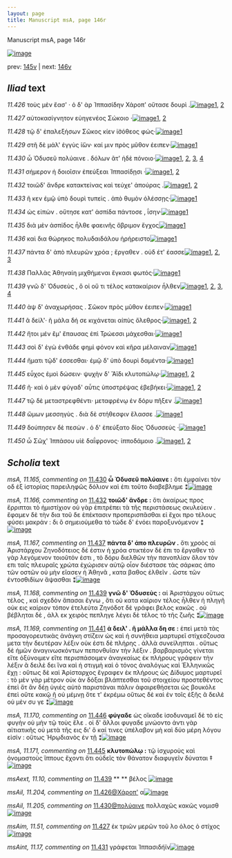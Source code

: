 ```yaml
---
layout: page
title: Manuscript msA, page 146r
---
```


Manuscript msA, page 146r

[![image](http://www.homermultitext.org/iipsrv?OBJ=IIP,1.0&FIF=/project/homer/pyramidal/deepzoom/hmt/vaimg/2017a/VA146RN_0318.tif&WID=100&CVT=JPEG)](http://www.homermultitext.org/ict2/?urn=urn:cite2:hmt:vaimg.2017a:VA146RN_0318)

prev:  [145v](../145v) | next:  [146v](../146v)

## *Iliad* text

*11.426* <a id="11.426"/> τοὺς μὲν ἔασ' · ὁ δ' ὰρ Ἱππασίδην Χάροπ' οὔτασε δουρὶ .[![image](http://www.homermultitext.org/iipsrv?OBJ=IIP,1.0&FIF=/project/homer/pyramidal/deepzoom/hmt/vaimg/2017a/VA146RN_0318.tif&RGN=0.162,0.202,0.467,0.027&WID=1000&CVT=JPEG)](http://www.homermultitext.org/ict2/?urn=urn:cite2:hmt:vaimg.2017a:VA146RN_0318@0.162,0.202,0.467,0.027)[1](#msAil_11.204), [2](#msA_11.164)

*11.427* <a id="11.427"/> αὐτοκασίγνητον εὐηγενέος Σώκοιο ·[![image](http://www.homermultitext.org/iipsrv?OBJ=IIP,1.0&FIF=/project/homer/pyramidal/deepzoom/hmt/vaimg/2017a/VA146RN_0318.tif&RGN=0.159,0.2222,0.349,0.024&WID=1000&CVT=JPEG)](http://www.homermultitext.org/ict2/?urn=urn:cite2:hmt:vaimg.2017a:VA146RN_0318@0.159,0.2222,0.349,0.024)[1](#msAim_11.51), [2](#msA_11.164)

*11.428* <a id="11.428"/> τῷ δ' ἐπαλεξήσων Σῶκος κίεν ἰ̈σόθεος φώς·[![image](http://www.homermultitext.org/iipsrv?OBJ=IIP,1.0&FIF=/project/homer/pyramidal/deepzoom/hmt/vaimg/2017a/VA146RN_0318.tif&RGN=0.16,0.2425,0.42,0.0233&WID=1000&CVT=JPEG)](http://www.homermultitext.org/ict2/?urn=urn:cite2:hmt:vaimg.2017a:VA146RN_0318@0.16,0.2425,0.42,0.0233)[1](#msA_11.164)

*11.429* <a id="11.429"/> στῆ δὲ μάλ' ἐγγὺς ἰ̈ών· καί μιν πρὸς μῦθον έειπεν·[![image](http://www.homermultitext.org/iipsrv?OBJ=IIP,1.0&FIF=/project/homer/pyramidal/deepzoom/hmt/vaimg/2017a/VA146RN_0318.tif&RGN=0.155,0.2605,0.437,0.0233&WID=1000&CVT=JPEG)](http://www.homermultitext.org/ict2/?urn=urn:cite2:hmt:vaimg.2017a:VA146RN_0318@0.155,0.2605,0.437,0.0233)[1](#msA_11.164)

*11.430* <a id="11.430"/> ὦ Ὀδυσεῦ πολύαινε . δόλων ᾶτ' ἠδὲ πόνοιο·[![image](http://www.homermultitext.org/iipsrv?OBJ=IIP,1.0&FIF=/project/homer/pyramidal/deepzoom/hmt/vaimg/2017a/VA146RN_0318.tif&RGN=0.156,0.28,0.393,0.0218&WID=1000&CVT=JPEG)](http://www.homermultitext.org/ict2/?urn=urn:cite2:hmt:vaimg.2017a:VA146RN_0318@0.156,0.28,0.393,0.0218)[1](#msAil_11.205), [2](#msAim_11.52), [3](#msA_11.165), [4](#msA_11.164)

*11.431* <a id="11.431"/> σήμερον ἠ δοιοῖσιν ἐπεύξεαι Ἱππασίδῃσι ·[![image](http://www.homermultitext.org/iipsrv?OBJ=IIP,1.0&FIF=/project/homer/pyramidal/deepzoom/hmt/vaimg/2017a/VA146RN_0318.tif&RGN=0.162,0.2973,0.399,0.0233&WID=1000&CVT=JPEG)](http://www.homermultitext.org/ict2/?urn=urn:cite2:hmt:vaimg.2017a:VA146RN_0318@0.162,0.2973,0.399,0.0233)[1](#msAint_11.17), [2](#msA_11.164)

*11.432* <a id="11.432"/> τοιῶδ' ἄνδρε κατακτείνας καὶ τεύχε' ἀπούρας .[![image](http://www.homermultitext.org/iipsrv?OBJ=IIP,1.0&FIF=/project/homer/pyramidal/deepzoom/hmt/vaimg/2017a/VA146RN_0318.tif&RGN=0.158,0.3146,0.442,0.0248&WID=1000&CVT=JPEG)](http://www.homermultitext.org/ict2/?urn=urn:cite2:hmt:vaimg.2017a:VA146RN_0318@0.158,0.3146,0.442,0.0248)[1](#msA_11.166), [2](#msA_11.164)

*11.433* <a id="11.433"/> ῆ κεν ἐμῷ ὑπὸ δουρὶ τυπεὶς . ἀπὸ θυμὸν ὀλέσσῃς·[![image](http://www.homermultitext.org/iipsrv?OBJ=IIP,1.0&FIF=/project/homer/pyramidal/deepzoom/hmt/vaimg/2017a/VA146RN_0318.tif&RGN=0.164,0.3356,0.442,0.0248&WID=1000&CVT=JPEG)](http://www.homermultitext.org/ict2/?urn=urn:cite2:hmt:vaimg.2017a:VA146RN_0318@0.164,0.3356,0.442,0.0248)[1](#msA_11.164)

*11.434* <a id="11.434"/> ὡς εἰπὼν . οὔτησε κατ' ἀσπίδα πάντοσε , ΐσην·[![image](http://www.homermultitext.org/iipsrv?OBJ=IIP,1.0&FIF=/project/homer/pyramidal/deepzoom/hmt/vaimg/2017a/VA146RN_0318.tif&RGN=0.158,0.3544,0.415,0.0263&WID=1000&CVT=JPEG)](http://www.homermultitext.org/ict2/?urn=urn:cite2:hmt:vaimg.2017a:VA146RN_0318@0.158,0.3544,0.415,0.0263)[1](#msA_11.164)

*11.435* <a id="11.435"/> διὰ μὲν ἀσπίδος ἦλθε φαεινῆς ὄβριμον ἔγχος[![image](http://www.homermultitext.org/iipsrv?OBJ=IIP,1.0&FIF=/project/homer/pyramidal/deepzoom/hmt/vaimg/2017a/VA146RN_0318.tif&RGN=0.158,0.3754,0.428,0.0248&WID=1000&CVT=JPEG)](http://www.homermultitext.org/ict2/?urn=urn:cite2:hmt:vaimg.2017a:VA146RN_0318@0.158,0.3754,0.428,0.0248)[1](#msA_11.164)

*11.436* <a id="11.436"/> καὶ δια θώρηκος πολυδαιδάλου ἠρήρειστο[![image](http://www.homermultitext.org/iipsrv?OBJ=IIP,1.0&FIF=/project/homer/pyramidal/deepzoom/hmt/vaimg/2017a/VA146RN_0318.tif&RGN=0.161,0.3949,0.401,0.024&WID=1000&CVT=JPEG)](http://www.homermultitext.org/ict2/?urn=urn:cite2:hmt:vaimg.2017a:VA146RN_0318@0.161,0.3949,0.401,0.024)[1](#msA_11.164)

*11.437* <a id="11.437"/> πάντα δ' ἀπὸ πλευρῶν χρόα ; ἔργαθεν . οὐδ έτ' έασσε[![image](http://www.homermultitext.org/iipsrv?OBJ=IIP,1.0&FIF=/project/homer/pyramidal/deepzoom/hmt/vaimg/2017a/VA146RN_0318.tif&RGN=0.156,0.4137,0.461,0.024&WID=1000&CVT=JPEG)](http://www.homermultitext.org/ict2/?urn=urn:cite2:hmt:vaimg.2017a:VA146RN_0318@0.156,0.4137,0.461,0.024)[1](#msA_11.167), [2](#msA_11.164), [3](#msAint_11.18)

*11.438* <a id="11.438"/> Παλλὰς Ἀθηναίη μιχθήμεναι ἔγκασι φωτός·[![image](http://www.homermultitext.org/iipsrv?OBJ=IIP,1.0&FIF=/project/homer/pyramidal/deepzoom/hmt/vaimg/2017a/VA146RN_0318.tif&RGN=0.156,0.4339,0.414,0.0218&WID=1000&CVT=JPEG)](http://www.homermultitext.org/ict2/?urn=urn:cite2:hmt:vaimg.2017a:VA146RN_0318@0.156,0.4339,0.414,0.0218)[1](#msA_11.164)

*11.439* <a id="11.439"/> γνῶ δ' Ὀδυσεὺς , ὅ οἱ οὔ τι τέλος κατακαίριον ἦλθεν[![image](http://www.homermultitext.org/iipsrv?OBJ=IIP,1.0&FIF=/project/homer/pyramidal/deepzoom/hmt/vaimg/2017a/VA146RN_0318.tif&RGN=0.158,0.4527,0.439,0.0225&WID=1000&CVT=JPEG)](http://www.homermultitext.org/ict2/?urn=urn:cite2:hmt:vaimg.2017a:VA146RN_0318@0.158,0.4527,0.439,0.0225)[1](#msAext_11.10), [2](#msA_11.168), [3](#msAint_11.19), [4](#msA_11.164)

*11.440* <a id="11.440"/> ὰψ δ' ἀναχωρήσας . Σῶκον πρὸς μῦθον έειπεν·[![image](http://www.homermultitext.org/iipsrv?OBJ=IIP,1.0&FIF=/project/homer/pyramidal/deepzoom/hmt/vaimg/2017a/VA146RN_0318.tif&RGN=0.155,0.4707,0.433,0.024&WID=1000&CVT=JPEG)](http://www.homermultitext.org/ict2/?urn=urn:cite2:hmt:vaimg.2017a:VA146RN_0318@0.155,0.4707,0.433,0.024)[1](#msA_11.164)

*11.441* <a id="11.441"/> ᾶ δείλ'· ῆ μάλα δή σε κιχάνεται αἰπὺς ὄλεθρος·[![image](http://www.homermultitext.org/iipsrv?OBJ=IIP,1.0&FIF=/project/homer/pyramidal/deepzoom/hmt/vaimg/2017a/VA146RN_0318.tif&RGN=0.156,0.488,0.432,0.024&WID=1000&CVT=JPEG)](http://www.homermultitext.org/ict2/?urn=urn:cite2:hmt:vaimg.2017a:VA146RN_0318@0.156,0.488,0.432,0.024)[1](#msA_11.169), [2](#msA_11.164)

*11.442* <a id="11.442"/> ἤτοι μέν ἒμ' ἔπαυσας ἐπὶ Τρώεσσι μάχεσθαι·[![image](http://www.homermultitext.org/iipsrv?OBJ=IIP,1.0&FIF=/project/homer/pyramidal/deepzoom/hmt/vaimg/2017a/VA146RN_0318.tif&RGN=0.16,0.5075,0.4,0.0225&WID=1000&CVT=JPEG)](http://www.homermultitext.org/ict2/?urn=urn:cite2:hmt:vaimg.2017a:VA146RN_0318@0.16,0.5075,0.4,0.0225)[1](#msA_11.164)

*11.443* <a id="11.443"/> σοὶ δ' ἐγὼ ἐνθάδε φημὶ φόνον καὶ κῆρα μέλαιναν[![image](http://www.homermultitext.org/iipsrv?OBJ=IIP,1.0&FIF=/project/homer/pyramidal/deepzoom/hmt/vaimg/2017a/VA146RN_0318.tif&RGN=0.157,0.5248,0.433,0.027&WID=1000&CVT=JPEG)](http://www.homermultitext.org/ict2/?urn=urn:cite2:hmt:vaimg.2017a:VA146RN_0318@0.157,0.5248,0.433,0.027)[1](#msA_11.164)

*11.444* <a id="11.444"/> ἤματι τῷδ' έσσεσθαι· ἐμῷ δ' ὑπὸ δουρὶ δαμέντα·[![image](http://www.homermultitext.org/iipsrv?OBJ=IIP,1.0&FIF=/project/homer/pyramidal/deepzoom/hmt/vaimg/2017a/VA146RN_0318.tif&RGN=0.159,0.5458,0.435,0.0263&WID=1000&CVT=JPEG)](http://www.homermultitext.org/ict2/?urn=urn:cite2:hmt:vaimg.2017a:VA146RN_0318@0.159,0.5458,0.435,0.0263)[1](#msA_11.164)

*11.445* <a id="11.445"/> εὖχος ἐμοὶ δώσειν· ψυχὴν δ' Ἄϊδι κλυτοπώλῳ·[![image](http://www.homermultitext.org/iipsrv?OBJ=IIP,1.0&FIF=/project/homer/pyramidal/deepzoom/hmt/vaimg/2017a/VA146RN_0318.tif&RGN=0.156,0.5631,0.414,0.0293&WID=1000&CVT=JPEG)](http://www.homermultitext.org/ict2/?urn=urn:cite2:hmt:vaimg.2017a:VA146RN_0318@0.156,0.5631,0.414,0.0293)[1](#msA_11.171), [2](#msA_11.164)

*11.446* <a id="11.446"/> ῆ· καὶ ὁ μὲν φύγαδ' αὖτις ὑποστρέψας ἐβεβήκει·[![image](http://www.homermultitext.org/iipsrv?OBJ=IIP,1.0&FIF=/project/homer/pyramidal/deepzoom/hmt/vaimg/2017a/VA146RN_0318.tif&RGN=0.153,0.5826,0.443,0.0278&WID=1000&CVT=JPEG)](http://www.homermultitext.org/ict2/?urn=urn:cite2:hmt:vaimg.2017a:VA146RN_0318@0.153,0.5826,0.443,0.0278)[1](#msA_11.164), [2](#msA_11.170)

*11.447* <a id="11.447"/> τῷ δὲ μεταστρεφθέντι· μεταφρένῳ ἐν δόρυ πῆξεν .[![image](http://www.homermultitext.org/iipsrv?OBJ=IIP,1.0&FIF=/project/homer/pyramidal/deepzoom/hmt/vaimg/2017a/VA146RN_0318.tif&RGN=0.153,0.6036,0.448,0.0263&WID=1000&CVT=JPEG)](http://www.homermultitext.org/ict2/?urn=urn:cite2:hmt:vaimg.2017a:VA146RN_0318@0.153,0.6036,0.448,0.0263)[1](#msA_11.164)

*11.448* <a id="11.448"/> ὤμων μεσσηγὺς . διὰ δὲ στήθεσφιν ἔλασσε .[![image](http://www.homermultitext.org/iipsrv?OBJ=IIP,1.0&FIF=/project/homer/pyramidal/deepzoom/hmt/vaimg/2017a/VA146RN_0318.tif&RGN=0.155,0.6209,0.383,0.0278&WID=1000&CVT=JPEG)](http://www.homermultitext.org/ict2/?urn=urn:cite2:hmt:vaimg.2017a:VA146RN_0318@0.155,0.6209,0.383,0.0278)[1](#msA_11.164)

*11.449* <a id="11.449"/> δούπησεν δὲ πεσὼν . ὁ δ' ἐπεύξατο δῖος Ὀδυσσεύς ·[![image](http://www.homermultitext.org/iipsrv?OBJ=IIP,1.0&FIF=/project/homer/pyramidal/deepzoom/hmt/vaimg/2017a/VA146RN_0318.tif&RGN=0.152,0.6389,0.442,0.027&WID=1000&CVT=JPEG)](http://www.homermultitext.org/ict2/?urn=urn:cite2:hmt:vaimg.2017a:VA146RN_0318@0.152,0.6389,0.442,0.027)[1](#msA_11.164)

*11.450* <a id="11.450"/> ὦ Σῶχ' Ἱππάσου υἱὲ δαΐφρονος· ἱπποδάμοιο .[![image](http://www.homermultitext.org/iipsrv?OBJ=IIP,1.0&FIF=/project/homer/pyramidal/deepzoom/hmt/vaimg/2017a/VA146RN_0318.tif&RGN=0.152,0.6577,0.405,0.03&WID=1000&CVT=JPEG)](http://www.homermultitext.org/ict2/?urn=urn:cite2:hmt:vaimg.2017a:VA146RN_0318@0.152,0.6577,0.405,0.03)[1](#msAint_11.20), [2](#msA_11.164)

## *Scholia* text

*msA, 11.165, commenting on* [11.430](#11.430)  <a id="msA_11.165"/> **ὦ Ὀδυσεῦ πολύαινε :** ὅτι ἐμφαίνει τὸν οδ ἐξ ἱστορίας παρειληφῶς δόλιον καὶ ἐπι τοῦτο διαβεβλημε ⁑[![image](http://www.homermultitext.org/iipsrv?OBJ=IIP,1.0&FIF=/project/homer/pyramidal/deepzoom/hmt/vaimg/2017a/VA146RN_0318.tif&RGN=0.587,0.192,0.18,0.0563&WID=1000&CVT=JPEG)](http://www.homermultitext.org/ict2/?urn=urn:cite2:hmt:vaimg.2017a:VA146RN_0318@0.587,0.192,0.18,0.0563)

*msA, 11.166, commenting on* [11.432](#11.432)  <a id="msA_11.166"/> **τοιῶδ' ἄνδρε :** ὅτι ἀκαίρως προς ἔρριπται τὸ ἡμιστίχιον οὐ γὰρ ἐπιτρέπει τὰ τῆς περιστάσεως σκυλεύειν . ἔφαμεν δὲ τὴν δια τοῦ δε ἐπέκτασιν προπερισπᾶσθαι εἰ ἔχοι προ τέλους φύσει μακράν : δι ὃ σημειούμεθα τὸ τώδε δ' ἐνόει παροξυνόμενον ⁑[![image](http://www.homermultitext.org/iipsrv?OBJ=IIP,1.0&FIF=/project/homer/pyramidal/deepzoom/hmt/vaimg/2017a/VA146RN_0318.tif&RGN=0.587,0.192,0.18,0.0563&WID=1000&CVT=JPEG)](http://www.homermultitext.org/ict2/?urn=urn:cite2:hmt:vaimg.2017a:VA146RN_0318@0.587,0.192,0.18,0.0563)

*msA, 11.167, commenting on* [11.437](#11.437)  <a id="msA_11.167"/> **πάντα δ' ἀπο πλευρῶν .** ὅτι χροὸς αἱ Ἀριστάρχου Ζηνοδότειος δέ ἐστιν ἡ χρόα στικτέον δὲ ἐπι το ἔργαθεν τὸ γὰρ λεγόμενον τοιοῦτόν ἐστι , τὸ δόρυ διελθῶν τὴν πανοπλίαν ὅλον τὸν επι ταῖς πλευραῖς χρώτα ἐχώρισεν αὐτῷ οἷον διέστασε τὰς σάρκας ἀπο τῶν οστῶν οὐ μὴν εἴασεν ἡ Ἀθηνᾶ , κατα βαθος ἐλθεῖν . ὥστε τῶν ἐντοσθιδίων ἅψασθαι ⁑[![image](http://www.homermultitext.org/iipsrv?OBJ=IIP,1.0&FIF=/project/homer/pyramidal/deepzoom/hmt/vaimg/2017a/VA146RN_0318.tif&RGN=0.599,0.3203,0.191,0.111&WID=1000&CVT=JPEG)](http://www.homermultitext.org/ict2/?urn=urn:cite2:hmt:vaimg.2017a:VA146RN_0318@0.599,0.3203,0.191,0.111)

*msA, 11.168, commenting on* [11.439](#11.439)  <a id="msA_11.168"/> **γνῶ δ' Ὁδυσεὺς :** αἱ Ἀριστάρχου οὕτως τέλος , καὶ σχεδὸν ἅπασαι ἔγνω , ὅτι οὐ κατα καίριον τέλος ἦλθεν ἡ πληγῆ οὐκ εις καίριον τόπον ἐτελεύτα Ζηνόδοτ δὲ γράφει βελος κακῶς . οὐ βέβληται δὲ , ἀλλ εκ χειρὸς πεπληγε λέγει δὲ τέλος τὸ τῆς ζωῆς ⁑[![image](http://www.homermultitext.org/iipsrv?OBJ=IIP,1.0&FIF=/project/homer/pyramidal/deepzoom/hmt/vaimg/2017a/VA146RN_0318.tif&RGN=0.597,0.4246,0.184,0.0885&WID=1000&CVT=JPEG)](http://www.homermultitext.org/ict2/?urn=urn:cite2:hmt:vaimg.2017a:VA146RN_0318@0.597,0.4246,0.184,0.0885)

*msA, 11.169, commenting on* [11.441](#11.441)  <a id="msA_11.169"/> **ἁ δειλ' . ῆ μάλλα δη σε :** ἐπεὶ μετὰ τὰς προσαγορευτικὰς ἀνάγκη στίζειν ὡς καὶ ἡ συνήθεια μαρτυρεῖ στίχεσζουσα μετα τὴν δευτέραν λέξιν οὐκ έστι δὲ πλήρης . ἀλλὰ συνείληπται . οὕτως δὲ ἡμῶν ἀναγινωσκόντων πεπονθυῖαν τὴν λέξιν . βαρβαρισμὸς γίνεται εἴτε ὀξύνοιμεν εἴτε περισπάσοιμεν ἀναγκαίως ἐκ πλήρους γράφειν τὴν λέξιν ᾶ δειλὲ δει ἵνα καὶ ἡ στιγμὴ καὶ ὁ τόνος ἀναλόγως καὶ Ἑλληνικῶς ἔχῃ : οὕτως δὲ καὶ Ἀρίσταρχος ἔγραφεν ἐκ πλήρους ὡς Δίδυμος μαρτυρεῖ : τὸ μὲν γὰρ μέτρον οὐκ ὰν δόξαι βλάπτεσθαι τοῦ στοιχείου προστεθέντος ἐπεὶ ὅτ ἂν δέῃ ὑγιὲς αὐτὸ παριστάναι πάλιν ἀφαιρεθήσεται ὡς βουκόλε ἐπεὶ οὔτε κακῷ ῆ οὐ μέμνῃ ὅτε τ' ἐκρέμω οὕτως δὲ καὶ ἐν τοῖς ἑξῆς ᾶ δειλὲ οὐ μὲν συ γε ⁑[![image](http://www.homermultitext.org/iipsrv?OBJ=IIP,1.0&FIF=/project/homer/pyramidal/deepzoom/hmt/vaimg/2017a/VA146RN_0318.tif&RGN=0.149,0.5041,0.637,0.2288&WID=1000&CVT=JPEG)](http://www.homermultitext.org/ict2/?urn=urn:cite2:hmt:vaimg.2017a:VA146RN_0318@0.149,0.5041,0.637,0.2288)

*msA, 11.170, commenting on* [11.446](#11.446)  <a id="msA_11.170"/> **φύγαδε** ὡς οἵκαδε ἰσοδυναμεῖ δὲ τὸ εἰς φυγὴν οὐ μὴν τῷ τοὺς ἕλε . οἱ δ' ἄλλοι φυγαδε μνώοντο ἀντι γὰρ αἰτιατικῆς οὐ μετὰ τῆς εις δι' ὃ καί τινες ὑπέλαβον μὴ καὶ δύο μέρη λόγου εἰσίν : οὕτως Ἡρῳδιανὸς ἐν τῇ ⁑[![image](http://www.homermultitext.org/iipsrv?OBJ=IIP,1.0&FIF=/project/homer/pyramidal/deepzoom/hmt/vaimg/2017a/VA146RN_0318.tif&RGN=0.151,0.7104,0.636,0.0473&WID=1000&CVT=JPEG)](http://www.homermultitext.org/ict2/?urn=urn:cite2:hmt:vaimg.2017a:VA146RN_0318@0.151,0.7104,0.636,0.0473)

*msA, 11.171, commenting on* [11.445](#11.445)  <a id="msA_11.171"/> **κλυτοπώλῳ :** τῷ ἰσχυροὺς καὶ ὀνομαστοὺς ἵππους ἔχοντι ὅτι οὐδεῖς τὸν θάνατον διαφυγεῖν δύναται ‡[![image](http://www.homermultitext.org/iipsrv?OBJ=IIP,1.0&FIF=/project/homer/pyramidal/deepzoom/hmt/vaimg/2017a/VA146RN_0318.tif&RGN=0.141,0.7434,0.605,0.0255&WID=1000&CVT=JPEG)](http://www.homermultitext.org/ict2/?urn=urn:cite2:hmt:vaimg.2017a:VA146RN_0318@0.141,0.7434,0.605,0.0255)

*msAext, 11.10, commenting on* [11.439](#11.439)  <a id="msAext_11.10"/> **					 				** 					 βέλος 				[![image](http://www.homermultitext.org/iipsrv?OBJ=IIP,1.0&FIF=/project/homer/pyramidal/deepzoom/hmt/vaimg/2017a/VA146RN_0318.tif&RGN=0.852,0.4516,0.042,0.0165&WID=1000&CVT=JPEG)](http://www.homermultitext.org/ict2/?urn=urn:cite2:hmt:vaimg.2017a:VA146RN_0318@0.852,0.4516,0.042,0.0165)

*msAil, 11.204, commenting on* [11.426@Χάροπ'](#11.426@Χάροπ')  <a id="msAil_11.204"/> α[![image](http://www.homermultitext.org/iipsrv?OBJ=IIP,1.0&FIF=/project/homer/pyramidal/deepzoom/hmt/vaimg/2017a/VA146RN_0318.tif&RGN=0.507,0.2018,0.012,0.0098&WID=1000&CVT=JPEG)](http://www.homermultitext.org/ict2/?urn=urn:cite2:hmt:vaimg.2017a:VA146RN_0318@0.507,0.2018,0.012,0.0098)

*msAil, 11.205, commenting on* [11.430@πολύαινε](#11.430@πολύαινε)  <a id="msAil_11.205"/> πολλαχῶς κακῶς νομισθ[![image](http://www.homermultitext.org/iipsrv?OBJ=IIP,1.0&FIF=/project/homer/pyramidal/deepzoom/hmt/vaimg/2017a/VA146RN_0318.tif&RGN=0.284,0.2738,0.095,0.015&WID=1000&CVT=JPEG)](http://www.homermultitext.org/ict2/?urn=urn:cite2:hmt:vaimg.2017a:VA146RN_0318@0.284,0.2738,0.095,0.015)

*msAim, 11.51, commenting on* [11.427](#11.427)  <a id="msAim_11.51"/> ἐκ τριῶν μερῶν τοῦ λο ὁλος ὁ στίχος[![image](http://www.homermultitext.org/iipsrv?OBJ=IIP,1.0&FIF=/project/homer/pyramidal/deepzoom/hmt/vaimg/2017a/VA146RN_0318.tif&RGN=0.516,0.2183,0.078,0.0248&WID=1000&CVT=JPEG)](http://www.homermultitext.org/ict2/?urn=urn:cite2:hmt:vaimg.2017a:VA146RN_0318@0.516,0.2183,0.078,0.0248)

*msAint, 11.17, commenting on* [11.431](#11.431)  <a id="msAint_11.17"/> γράφεται Ἱππασιδήϊν[![image](http://www.homermultitext.org/iipsrv?OBJ=IIP,1.0&FIF=/project/homer/pyramidal/deepzoom/hmt/vaimg/2017a/VA146RN_0318.tif&RGN=0.108,0.3023,0.056,0.0218&WID=1000&CVT=JPEG)](http://www.homermultitext.org/ict2/?urn=urn:cite2:hmt:vaimg.2017a:VA146RN_0318@0.108,0.3023,0.056,0.0218)